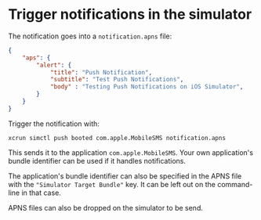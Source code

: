# Trigger notifications in the simulator

The notification goes into a `notification.apns` file:

```json
{
    "aps": {
        "alert": {
            "title": "Push Notification",
            "subtitle": "Test Push Notifications",
            "body" : "Testing Push Notifications on iOS Simulator",
        }
    }
}
```

Trigger the notification with:

```
xcrun simctl push booted com.apple.MobileSMS notification.apns
```

This sends it to the application `com.apple.MobileSMS`.
Your own application's bundle identifier can be used if it handles notifications.

The application's bundle identifier can also be specified in the APNS file with the `"Simulator Target Bundle"` key.
It can be left out on the command-line in that case.

APNS files can also be dropped on the simulator to be send.
